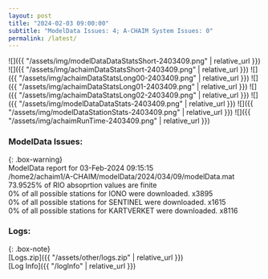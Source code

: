 ```yaml
---
layout: post
title: "2024-02-03 09:00:00"
subtitle: "ModelData Issues: 4; A-CHAIM System Issues: 0"
permalink: /latest/
---
```


![]({{ "/assets/img/modelDataDataStatsShort-2403409.png" | relative_url }})
![]({{ "/assets/img/achaimDataStatsShort-2403409.png" | relative_url }})
![]({{ "/assets/img/achaimDataStatsLong00-2403409.png" | relative_url }})
![]({{ "/assets/img/achaimDataStatsLong01-2403409.png" | relative_url }})
![]({{ "/assets/img/achaimDataStatsLong02-2403409.png" | relative_url }})
![]({{ "/assets/img/modelDataDataStats-2403409.png" | relative_url }})
![]({{ "/assets/img/modelDataStationStats-2403409.png" | relative_url }})
![]({{ "/assets/img/achaimRunTime-2403409.png" | relative_url }})


### ModelData Issues:  
  
{: .box-warning}  
 ModelData report for 03-Feb-2024 09:15:15   
 /home2/achaim1/A-CHAIM/modelData/2024/034/09/modelData.mat   
 73.9525% of RIO absoprtion values are finite   
 0% of all possible stations for IONO were downloaded. x3895   
 0% of all possible stations for SENTINEL were downloaded. x1615   
 0% of all possible stations for KARTVERKET were downloaded. x8116   
  


### Logs:  
  
{: .box-note}  
[Logs.zip]({{ "/assets/other/logs.zip" | relative_url }})  
[Log Info]({{ "/logInfo" | relative_url }})  
